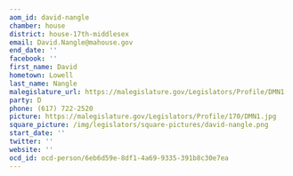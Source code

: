 ```yaml
---
aom_id: david-nangle
chamber: house
district: house-17th-middlesex
email: David.Nangle@mahouse.gov
end_date: ''
facebook: ''
first_name: David
hometown: Lowell
last_name: Nangle
malegislature_url: https://malegislature.gov/Legislators/Profile/DMN1
party: D
phone: (617) 722-2520
picture: https://malegislature.gov/Legislators/Profile/170/DMN1.jpg
square_picture: /img/legislators/square-pictures/david-nangle.png
start_date: ''
twitter: ''
website: ''
ocd_id: ocd-person/6eb6d59e-8df1-4a69-9335-391b8c30e7ea
---
```

